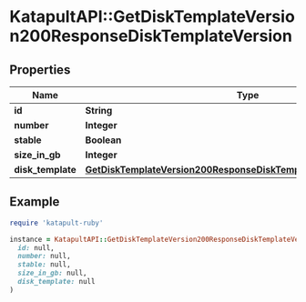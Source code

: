 # KatapultAPI::GetDiskTemplateVersion200ResponseDiskTemplateVersion

## Properties

| Name | Type | Description | Notes |
| ---- | ---- | ----------- | ----- |
| **id** | **String** |  | [optional] |
| **number** | **Integer** |  | [optional] |
| **stable** | **Boolean** |  | [optional] |
| **size_in_gb** | **Integer** |  | [optional] |
| **disk_template** | [**GetDiskTemplateVersion200ResponseDiskTemplateVersionDiskTemplate**](GetDiskTemplateVersion200ResponseDiskTemplateVersionDiskTemplate.md) |  | [optional] |

## Example

```ruby
require 'katapult-ruby'

instance = KatapultAPI::GetDiskTemplateVersion200ResponseDiskTemplateVersion.new(
  id: null,
  number: null,
  stable: null,
  size_in_gb: null,
  disk_template: null
)
```

